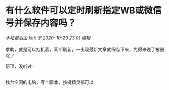 # 有什么软件可以定时刷新指定WB或微信号并保存内容吗？


<i class="pstatus"> 本帖最后由 kok 于 2020-10-29 23:01 编辑 </i><br />
<br />
求助，就是可以挂机着，间断刷新，一出现最新文章就保存下来，免得来晚了被删除了

帮顶，没听过！<br />
<br />
<img src="static/image/smiley/default/time.gif" smilieid="15" border="0" alt="" /><img src="static/image/smiley/default/time.gif" smilieid="15" border="0" alt="" /><img src="static/image/smiley/default/time.gif" smilieid="15" border="0" alt="" />

找台空闲的电脑，写个脚本，按键精灵都可以
